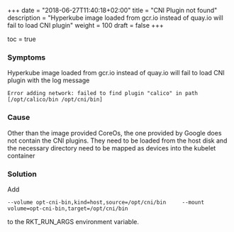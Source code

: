 +++
date = "2018-06-27T11:40:18+02:00"
title = "CNI Plugin not found"
description = "Hyperkube image loaded from gcr.io instead of quay.io will fail to load CNI plugin"
weight = 100
draft = false
+++

toc = true

### Symptoms

Hyperkube image loaded from gcr.io instead of quay.io will fail to load CNI plugin with the log message
```
Error adding network: failed to find plugin "calico" in path [/opt/calico/bin /opt/cni/bin]
```

### Cause

Other than the image provided CoreOs, the one provided by Google does not contain the CNI plugins. They need to be loaded from the host disk and the necessary directory need to be mapped as devices into the kubelet container

### Solution

Add
```
--volume opt-cni-bin,kind=host,source=/opt/cni/bin     --mount volume=opt-cni-bin,target=/opt/cni/bin
```

to the RKT_RUN_ARGS environment variable. 
 
